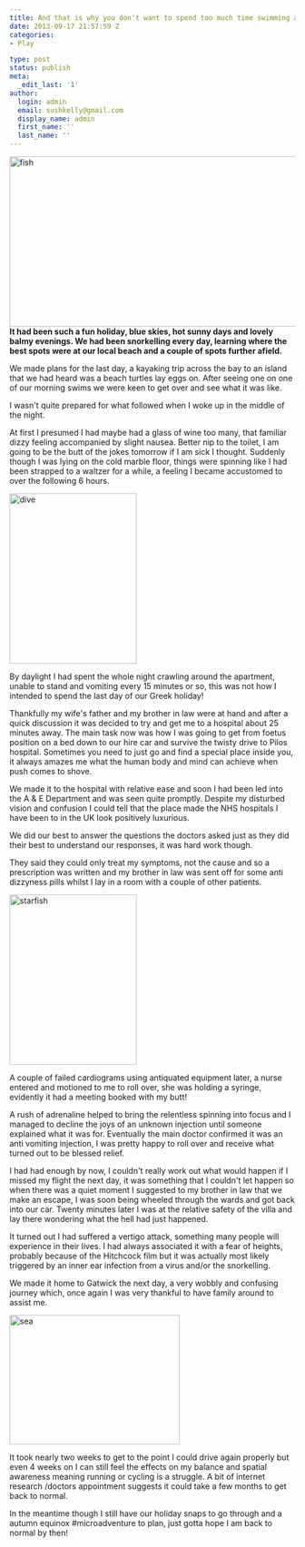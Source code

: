 ```yaml
---
title: And that is why you don't want to spend too much time swimming and snorkelling!
date: 2013-09-17 21:57:59 Z
categories:
- Play

type: post
status: publish
meta:
  _edit_last: '1'
author:
  login: admin
  email: sushkelly@gmail.com
  display_name: admin
  first_name: ''
  last_name: ''
---
```


<p><a href="http://www.sushkelly.co.uk/old/wp-content/uploads/2013/09/fish.jpg"><img class="aligncenter size-full wp-image-539" alt="fish" src="{{ site.baseurl }}/assets/fish.jpg" width="1000" height="300" /></a><strong>It had been such a fun holiday, blue skies, hot sunny days and lovely balmy evenings. We had been snorkelling every day, learning where the best spots were at our local beach and a couple of spots further afield. </strong></p>
<p>We made plans for the last day, a kayaking trip across the bay to an island that we had heard was a beach turtles lay eggs on. After seeing one on one of our morning swims we were keen to get over and see what it was like.</p>
<p>I wasn't quite prepared for what followed when I woke up in the middle of the night.<!--more--></p>
<p>At first I presumed I had maybe had a glass of wine too many, that familiar dizzy feeling accompanied by slight nausea. Better nip to the toilet, I am going to be the butt of the jokes tomorrow if I am sick I thought. Suddenly though I was lying on the cold marble floor, things were spinning like I had been strapped to a waltzer for a while, a feeling I became accustomed to over the following 6 hours.</p>
<p><a href="http://www.sushkelly.co.uk/old/wp-content/uploads/2013/09/dive.jpg"><img class="size-medium wp-image-541 alignright" alt="dive" src="{{ site.baseurl }}/assets/dive-224x300.jpg" width="224" height="300" /></a></p>
<p>By daylight I had spent the whole night crawling around the apartment, unable to stand and vomiting every 15 minutes or so, this was not how I intended to spend the last day of our Greek holiday!</p>
<p>Thankfully my wife's father and my brother in law were at hand and after a quick discussion it was decided to try and get me to a hospital about 25 minutes away. The main task now was how I was going to get from foetus position on a bed down to our hire car and survive the twisty drive to Pilos hospital. Sometimes you need to just go and find a special place inside you, it always amazes me what the human body and mind can achieve when push comes to shove.</p>
<p>We made it to the hospital with relative ease and soon I had been led into the A &amp; E Department and was seen quite promptly. Despite my disturbed vision and confusion I could tell that the place made the NHS hospitals I have been to in the UK look positively luxurious.</p>
<p>We did our best to answer the questions the doctors asked just as they did their best to understand our responses, it was hard work though.</p>
<p>They said they could only treat my symptoms, not the cause and so a prescription was written and my brother in law was sent off for some anti dizzyness pills whilst I lay in a room with a couple of other patients.</p>
<p><a href="http://www.sushkelly.co.uk/old/wp-content/uploads/2013/09/starfish.jpg"><img class="size-medium wp-image-543 alignleft" alt="starfish" src="{{ site.baseurl }}/assets/starfish-224x300.jpg" width="224" height="300" /></a></p>
<p>A couple of failed cardiograms using antiquated equipment later, a nurse entered and motioned to me to roll over, she was holding a syringe, evidently it had a meeting booked with my butt!</p>
<p>A rush of adrenaline helped to bring the relentless spinning into focus and I managed to decline the joys of an unknown injection until someone explained what it was for. Eventually the main doctor confirmed it was an anti vomiting injection, I was pretty happy to roll over and receive what turned out to be blessed relief.</p>
<p>I had had enough by now, I couldn't really work out what would happen if I missed my flight the next day, it was something that I couldn't let happen so when there was a quiet moment I suggested to my brother in law that we make an escape, I was soon being wheeled through the wards and got back into our car. Twenty minutes later I was at the relative safety of the villa and lay there wondering what the hell had just happened.</p>
<p>It turned out I had suffered a vertigo attack, something many people will experience in their lives. I had always associated it with a fear of heights, probably because of the Hitchcock film but it was actually most likely triggered by an inner ear infection from a virus and/or the snorkelling.</p>
<p>We made it home to Gatwick the next day, a very wobbly and confusing journey which, once again I was very thankful to have family around to assist me.</p>
<p><a href="http://www.sushkelly.co.uk/old/wp-content/uploads/2013/09/sea.jpg"><img class="size-medium wp-image-544 alignright" alt="sea" src="{{ site.baseurl }}/assets/sea-300x228.jpg" width="300" height="228" /></a></p>
<p>It took nearly two weeks to get to the point I could drive again properly but even 4 weeks on I can still feel the effects on my balance and spatial awareness meaning running or cycling is a struggle. A bit of internet research /doctors appointment suggests it could take a few months to get back to normal.</p>
<p>In the meantime though I still have our holiday snaps to go through and a autumn equinox #microadventure to plan, just gotta hope I am back to normal by then!</p>
<p>&nbsp;</p>
<p>&nbsp;</p>
